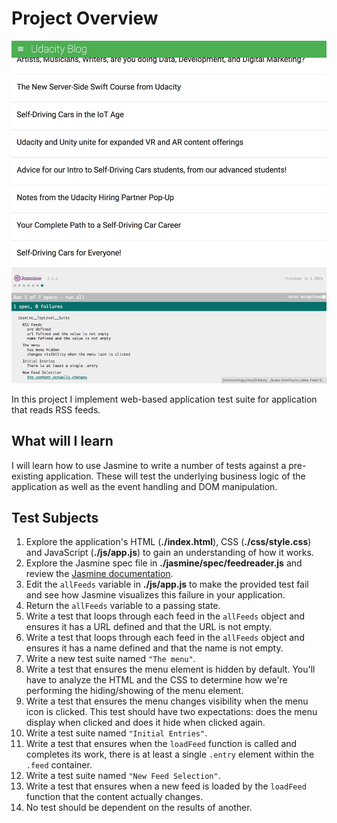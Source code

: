 # Project Overview

![web-image](images/UdaciFeeds.jpg)

In this project I implement web-based application test suite for application that reads RSS feeds.

## What will I learn

I will learn how to use Jasmine to write a number of tests against a pre-existing application. These will test the underlying business logic of the application as well as the event handling and DOM manipulation.

## Test Subjects

1. Explore the application's HTML (**./index.html**), CSS (**./css/style.css**) and JavaScript (**./js/app.js**) to gain an understanding of how it works.
2. Explore the Jasmine spec file in **./jasmine/spec/feedreader.js** and review the [Jasmine documentation](http://jasmine.github.io).
3. Edit the `allFeeds` variable in **./js/app.js** to make the provided test fail and see how Jasmine visualizes this failure in your application.
4. Return the `allFeeds` variable to a passing state.
5. Write a test that loops through each feed in the `allFeeds` object and ensures it has a URL defined and that the URL is not empty.
6. Write a test that loops through each feed in the `allFeeds` object and ensures it has a name defined and that the name is not empty.
7. Write a new test suite named `"The menu"`.
8. Write a test that ensures the menu element is hidden by default. You'll have to analyze the HTML and the CSS to determine how we're performing the hiding/showing of the menu element.
9. Write a test that ensures the menu changes visibility when the menu icon is clicked. This test should have two expectations: does the menu display when clicked and does it hide when clicked again.
10. Write a test suite named `"Initial Entries"`.
11. Write a test that ensures when the `loadFeed` function is called and completes its work, there is at least a single `.entry` element within the `.feed` container.
12. Write a test suite named `"New Feed Selection"`.
13. Write a test that ensures when a new feed is loaded by the `loadFeed` function that the content actually changes.
14. No test should be dependent on the results of another.